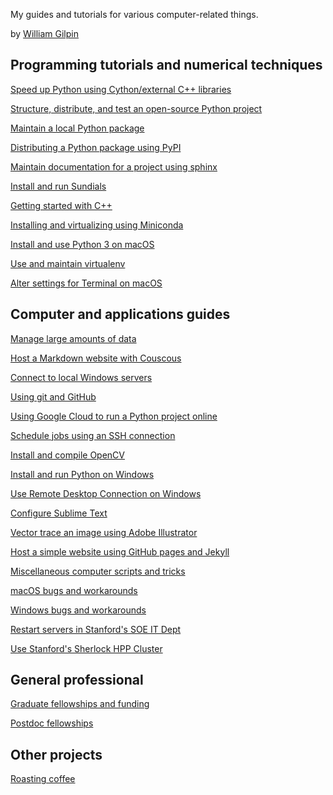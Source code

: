 <!-- ---
layout: home
date: "2017-02-23T10:20:00Z"
---
 -->

My guides and tutorials for various computer-related things.

by [William Gilpin](http://www.wgilpin.com/)


## Programming tutorials and numerical techniques

[Speed up Python using Cython/external C++ libraries](howto_cython.md)

[Structure, distribute, and test an open-source Python project](howto_python_project.md)

[Maintain a local Python package](howto_packages.md)

[Distributing a Python package using PyPI](howto_pypi.md)

[Maintain documentation for a project using sphinx](howto_sphinx.md)

[Install and run Sundials](howto_sundials_python.md)

[Getting started with C++](howto_cpp.md)

[Installing and virtualizing using Miniconda](howto_conda.md)

[Install and use Python 3 on macOS](howto_python3.md)

[Use and maintain virtualenv](howto_virtualenv.md)

[Alter settings for Terminal on macOS](howto_terminal_settings.md)


## Computer and applications guides

[Manage large amounts of data](howto_bigdata.md)

[Host a Markdown website with Couscous](howto_couscous.md)

[Connect to local Windows servers](howto_connect_to_lab_servers.md)

[Using git and GitHub](howto_github.md)

[Using Google Cloud to run a Python project online](howto_google_cloud.md)

[Schedule jobs using an SSH connection](howto_jobschedule.md)

[Install and compile OpenCV](howto_opencv.md)

[Install and run Python on Windows](howto_pythononwindows.md)

[Use Remote Desktop Connection on Windows](howto_remote.md)

[Configure Sublime Text](howto_sublime_notes.md)

[Vector trace an image using Adobe Illustrator](howto_vectortrace.md)

[Host a simple website using GitHub pages and Jekyll](howto_website.md)

[Miscellaneous computer scripts and tricks](miscellaneous.md)

[macOS bugs and workarounds](osx_bugs.md)

[Windows bugs and workarounds](windows_bugs.md)

[Restart servers in Stanford's SOE IT Dept](howto_restartStanfordSOEservers.md)

[Use Stanford's Sherlock HPP Cluster](howto_sherlock.md)


## General professional

[Graduate fellowships and funding](other/graduate_fellowships.md)

[Postdoc fellowships](other/postdoc_fellowships.md)

## Other projects

[Roasting coffee](other/roasting_coffee_beans.md)

<!-- [] -->

